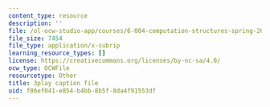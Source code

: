 ```yaml
---
content_type: resource
description: ''
file: /ol-ocw-studio-app/courses/6-004-computation-structures-spring-2017/f86ef041e854b4bb8b5f8da4f91553df_OaT9zGXjAmQ.srt
file_size: 7454
file_type: application/x-subrip
learning_resource_types: []
license: https://creativecommons.org/licenses/by-nc-sa/4.0/
ocw_type: OCWFile
resourcetype: Other
title: 3play caption file
uid: f86ef041-e854-b4bb-8b5f-8da4f91553df
---
```

